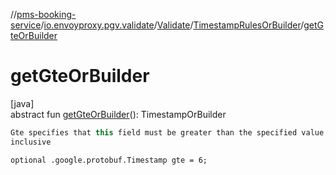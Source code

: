 //[pms-booking-service](../../../../index.md)/[io.envoyproxy.pgv.validate](../../index.md)/[Validate](../index.md)/[TimestampRulesOrBuilder](index.md)/[getGteOrBuilder](get-gte-or-builder.md)

# getGteOrBuilder

[java]\
abstract fun [getGteOrBuilder](get-gte-or-builder.md)(): TimestampOrBuilder

```kotlin
Gte specifies that this field must be greater than the specified value,
inclusive

```
`optional .google.protobuf.Timestamp gte = 6;`